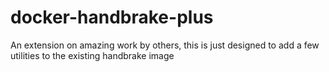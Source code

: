 # docker-handbrake-plus
An extension on amazing work by others, this is just designed to add a few utilities to the existing handbrake image
